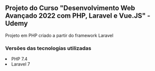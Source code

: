 ## Projeto do Curso "Desenvolvimento Web Avançado 2022 com PHP, Laravel e Vue.JS" - Udemy

<p>Projeto em PHP criado a partir do framework Laravel</p>

<h3>Versões das tecnologias utilizadas</h3>
<li>PHP 7.4</li>
<li>Laravel 7 </li>

